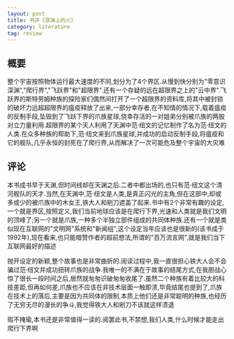 ```yaml
---
layout: post
title: 书评《深渊上的火》
category: literature
tag: review
---
```


## 概要

整个宇宙按照物体运行最大速度的不同,划分为了4个界区.从慢到快分别为"零意识深渊","爬行界","飞跃界"和"超限界".还有一个存疑的远在超限界之上的"云中界".飞跃界的斯特劳姆种族的探险家们偶然间打开了一个超限界的资料库,将其中被封锁的破坏力远超超限界的瘟疫释放了出来,一部分幸存者,在不知情的情况下,载着瘟疫的反制手段,坠毁到了飞跃下界的爪族星球,侥幸存活的一对姐弟分别被爪族的两股对立力量利用.超限界的某个天人利用了天渊中范·纽文的记忆制作了名为范·纽文的人类.在众多种族的帮助下,范·纽文来到爪族星球,并成功的启动反制手段,将瘟疫和它的舰队,几乎永恒的封死在了爬行界,从而解决了一次可能危及整个宇宙的大灾难

## 评论

本书成书早于天渊,但时间线却在天渊之后.二者中都出场的,也只有范·纽文这个清河舰队的天才.当然,在天渊中,范·纽文是人类,是真正闪光的主角,但在这部中,却或多或少的被爪族中的木女王,铁大人和剜刀遮盖了起来.书中有2个非常有趣的设定,一个就是界区,按照定义,我们当前地球应该是在爬行下界,光速和人类就是我们文明的顶峰了;另一个就是爪族,一种多个半独立部件组成的共同体种族.还有一个就是类似现在互联网的"文明网"系统和"新闻组",这个设定当年应该也是很新的(该书成于1992年),现在看来,也只能暗赞作者的超前想法,所谓的"百万流言网",就是我们当下互联网最好的描述

抛开设定的新颖,整个故事也是非常曲折的.阅读过程中,我一直很担心铁大人会不会骗过范·纽文并成功扭转爪族的战争.我唯一的不满在于故事的结尾方式,在我胆战心惊了很长一段时间之后,居然就匆匆识破匆匆收尾了.虽然二个种族有着比较大的科技差距,但再如何差,爪族也不应该在非技术层面一触即溃,毕竟结尾也提到了,爪族在技术上的落后,主要是因为共同体的限制,本质上他们还是非常聪明的种族,也经历了无穷无尽的漫长的争斗,我觉得铁大人和剜刀不该就这样溃退

瑕不掩瑜,本书还是非常值得一读的.阅罢此书,不禁想,我们人类,什么时候才能走出爬行下界啊